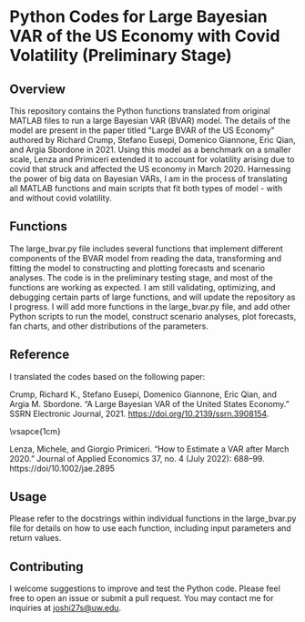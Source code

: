 

# Python Codes for Large Bayesian VAR of the US Economy with Covid Volatility (Preliminary Stage)

## Overview

This repository contains the Python functions translated from original MATLAB files to run a large Bayesian VAR (BVAR) model. The details of the model are present in the paper titled "Large BVAR of the US Economy" authored by Richard Crump, Stefano Eusepi, Domenico Giannone, Eric Qian, and Argia Sbordone in 2021. Using this model as a benchmark on a smaller scale, Lenza and Primiceri extended it to account for volatility arising due to covid that struck and affected the US economy in March 2020. Harnessing the power of big data on Bayesian VARs, I am in the process of translating all MATLAB functions and main scripts that fit both types of model - with and without covid volatility.

## Functions

The large_bvar.py file includes several functions that implement different components of the BVAR model from reading the data, transforming and fitting the model to constructing and plotting forecasts and scenario analyses. 
The code is in the preliminary testing stage, and most of the functions are working as expected. I am still validating, optimizing, and debugging certain parts of large functions, and will update the repository as I progress.
I will add more functions in the large_bvar.py file, and add other Python scripts to run the model, construct scenario analyses, plot forecasts, fan charts, and other distributions of the parameters. 

## Reference

I translated the codes based on the following paper:

Crump, Richard K., Stefano Eusepi, Domenico Giannone, Eric Qian, and Argia M. Sbordone. “A Large Bayesian VAR of the United States Economy.” SSRN Electronic Journal, 2021. https://doi.org/10.2139/ssrn.3908154.

\vsapce{1cm}

Lenza, Michele, and Giorgio Primiceri. “How to Estimate a VAR after March 2020.” Journal of Applied Economics 37, no. 4 (July 2022): 688–99. https://doi/10.1002/jae.2895

## Usage

Please refer to the docstrings within individual functions in the large_bvar.py file for details on how to use each function, including input parameters and return values.

## Contributing

I welcome suggestions to improve and test the Python code. Please feel free to open an issue or submit a pull request. You may contact me for inquiries at joshi27s@uw.edu.



